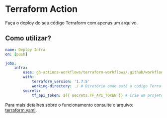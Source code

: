 # Terraform Action

Faça o deploy do seu código Terraform com apenas um arquivo.

## Como utilizar?

```yaml
name: Deploy Infra
on: [push]

jobs:
    infra:
        uses: gh-actions-workflows/terraform-workflows/.github/workflows/terraform.yaml@1.4
        with:
            terraform_version: '1.7.5'
            working-directory: ./ # Diretório onde está o código Terraform
        secrets:
            tf_api_token: ${{ secrets.TF_API_TOKEN }} # Crie um projeto no Terraform Cloud e gere o Token de API - https://app.terraform.io
```

Para mais detalhes sobre o funcionamento consulte o arquivo: [terraform.yaml](https://github.com/gh-actions-workflows/terraform-workflows/blob/master/.github/workflows/terraform.yaml).
